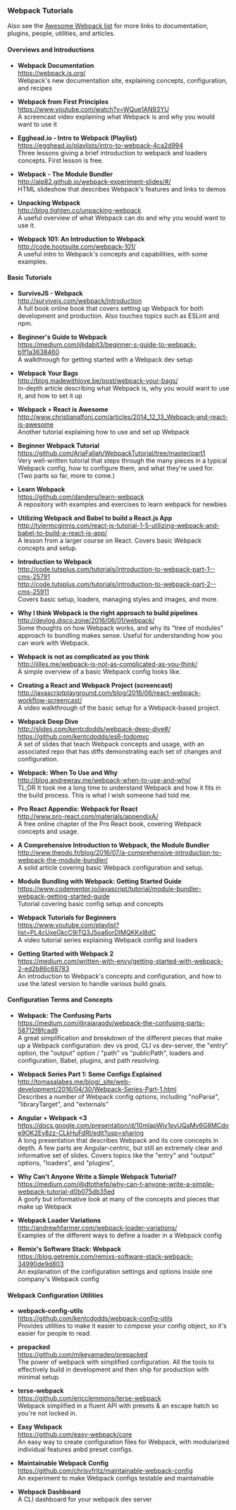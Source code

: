 ### Webpack Tutorials

Also see the [Awesome Webpack list](https://github.com/d3viant0ne/awesome-webpack) for more links to documentation, plugins, people, utilities, and articles.


#### Overviews and Introductions

- **Webpack Documentation**  
  https://webpack.js.org/  
  Webpack's new documentation site, explaining concepts, configuration, and recipes

- **Webpack from First Principles**  
  https://www.youtube.com/watch?v=WQue1AN93YU  
  A screencast video explaining what Webpack is and why you would want to use it

- **Egghead.io - Intro to Webpack (Playlist)**  
  https://egghead.io/playlists/intro-to-webpack-4ca2d994  
  Three lessons giving a brief introduction to webpack and loaders concepts. First lesson is free.

- **Webpack - The Module Bundler**  
  http://alp82.github.io/webpack-experiment-slides/#/  
  HTML slideshow that describes Webpack's features and links to demos
  
- **Unpacking Webpack**  
  http://blog.tighten.co/unpacking-webpack  
  A useful overview of what Webpack can do and why you would want to use it.

- **Webpack 101: An Introduction to Webpack**  
  http://code.hootsuite.com/webpack-101/  
  A useful intro to Webpack's concepts and capabilities, with some examples.


#### Basic Tutorials

- **SurviveJS - Webpack**  
  http://survivejs.com/webpack/introduction  
  A full book online book that covers setting up Webpack for both development and production. Also touches topics such as ESLint and npm.

- **Beginner's Guide to Webpack**  
  https://medium.com/@dabit3/beginner-s-guide-to-webpack-b1f1a3638460  
  A walkthrough for getting started with a Webpack dev setup

- **Webpack Your Bags**  
  http://blog.madewithlove.be/post/webpack-your-bags/  
  In-depth article describing what Webpack is, why you would want to use it, and how to set it up

- **Webpack + React is Awesome**  
  http://www.christianalfoni.com/articles/2014_12_13_Webpack-and-react-is-awesome  
  Another tutorial explaining how to use and set up Webpack

- **Beginner Webpack Tutorial**  
  https://github.com/AriaFallah/WebpackTutorial/tree/master/part1  
  Very well-written tutorial that steps through the many pieces in a typical Webpack config, how to configure them, and what they're used for.  (Two parts so far, more to come.)

- **Learn Webpack**  
  https://github.com/danderu/learn-webpack  
  A repository with examples and exercises to learn webpack for newbies

- **Utilizing Webpack and Babel to build a React.js App**  
  http://tylermcginnis.com/react-js-tutorial-1-5-utilizing-webpack-and-babel-to-build-a-react-js-app/  
  A lesson from a larger course on React.  Covers basic Webpack concepts and setup.
  
- **Introduction to Webpack**  
  http://code.tutsplus.com/tutorials/introduction-to-webpack-part-1--cms-25791  
  http://code.tutsplus.com/tutorials/introduction-to-webpack-part-2--cms-25911  
  Covers basic setup, loaders, managing styles and images, and more.
  
- **Why I think Webpack is the right approach to build pipelines**  
  http://devlog.disco.zone/2016/06/01/webpack/  
  Some thoughts on how Webpack works, and why its "tree of modules" approach to bundling makes sense.  Useful for understanding how you can work with Webpack.
  
- **Webpack is not as complicated as you think**  
  http://jilles.me/webpack-is-not-as-complicated-as-you-think/  
  A simple overview of a basic Webpack config looks like.
  
- **Creating a React and Webpack Project (screencast)**  
  http://javascriptplayground.com/blog/2016/06/react-webpack-workflow-screencast/  
  A video walkthrough of the basic setup for a Webpack-based project.
  
- **Webpack Deep Dive**  
  http://slides.com/kentcdodds/webpack-deep-dive#/  
  https://github.com/kentcdodds/es6-todomvc  
  A set of slides that teach Webpack concepts and usage, with an associated repo that has diffs demonstrating each set of changes and configuration.
  
- **Webpack: When To Use and Why**  
  http://blog.andrewray.me/webpack-when-to-use-and-why/  
  TL;DR It took me a long time to understand Webpack and how it fits in the build process. This is what I wish someone had told me.
  
- **Pro React Appendix: Webpack for React**  
  http://www.pro-react.com/materials/appendixA/  
  A free online chapter of the Pro React book, covering Webpack concepts and usage.
  
- **A Comprehensive Introduction to Webpack, the Module Bundler**  
  http://www.theodo.fr/blog/2016/07/a-comprehensive-introduction-to-webpack-the-module-bundler/  
  A solid article covering basic Webpack configuration and setup.
  
- **Module Bundling with Webpack: Getting Started Guide**  
  https://www.codementor.io/javascript/tutorial/module-bundler-webpack-getting-started-guide  
  Tutorial covering basic config setup and concepts
  
- **Webpack Tutorials for Beginners**  
  https://www.youtube.com/playlist?list=PL4cUxeGkcC9iTQ3J5oa6orDIMQKKxl8dC  
  A video tutorial series explaining Webpack config and loaders
  
- **Getting Started with Webpack 2**  
  https://medium.com/written-with-envy/getting-started-with-webpack-2-ed2b86c68783  
  An introduction to Webpack's concepts and configuration, and how to use the latest version to handle various build goals.

#### Configuration Terms and Concepts

- **Webpack: The Confusing Parts**  
  https://medium.com/@rajaraodv/webpack-the-confusing-parts-58712f8fcad9  
  A great simplification and breakdown of the different pieces that make up a Webpack configuration: dev vs prod, CLI vs dev-server, the "entry" option, the "output" option / "path" vs "publicPath", loaders and configuration, Babel, plugins, and path resolving.
  

- **Webpack Series Part 1: Some Configs Explained**  
  http://tomasalabes.me/blog/_site/web-development/2016/04/30/Webpack-Series-Part-1.html  
  Describes a number of Webpack config options, including "noParse", "libraryTarget", and "externals"
  
- **Angular + Webpack <3**  
  https://docs.google.com/presentation/d/10mIapWjv1pyUQaMv6G8MCdoe9OK2Ey8zz-CLkHuFdRI/edit?usp=sharing  
  A long presentation that describes Webpack and its core concepts in depth.  A few parts are Angular-centric, but still an extremely clear and informative set of slides.  Covers topics like the "entry" and "output" options, "loaders", and "plugins", 
  
- **Why Can't Anyone Write a Simple Webpack Tutorial?**  
  https://medium.com/@dtothefp/why-can-t-anyone-write-a-simple-webpack-tutorial-d0b075db35ed  
  A goofy but informative look at many of the concepts and pieces that make up Webpack
  
- **Webpack Loader Variations**  
  http://andrewhfarmer.com/webpack-loader-variations/  
  Examples of the different ways to define a loader in a Webpack config
  
  
- **Remix's Software Stack: Webpack**  
  https://blog.getremix.com/remixs-software-stack-webpack-34990de9d803  
  An explanation of the configuration settings and options inside one company's Webpack config
  
  
#### Webpack Configuration Utilities

- **webpack-config-utils**  
  https://github.com/kentcdodds/webpack-config-utils  
  Provides utilities to make it easier to compose your config object, so it's easier for people to read.
  
- **prepacked**  
  https://github.com/mikeyamadeo/prepacked  
  The power of webpack with simplified configuration. All the tools to effectively build in development and then ship for production with minimal setup.
  
- **terse-webpack**  
  https://github.com/ericclemmons/terse-webpack  
  Webpack simplified in a fluent API with presets & an escape hatch so you're not locked in.
  
- **Easy Webpack**  
  https://github.com/easy-webpack/core  
  An easy way to create configuration files for Webpack, with modularized individual features anbd preset configs.
  
- **Maintainable Webpack Config**  
  https://github.com/chrisvfritz/maintainable-webpack-config  
  An experiment to make Webpack configs testable and maintainable
  
- **Webpack Dashboard**  
  A CLI dashboard for your webpack dev server